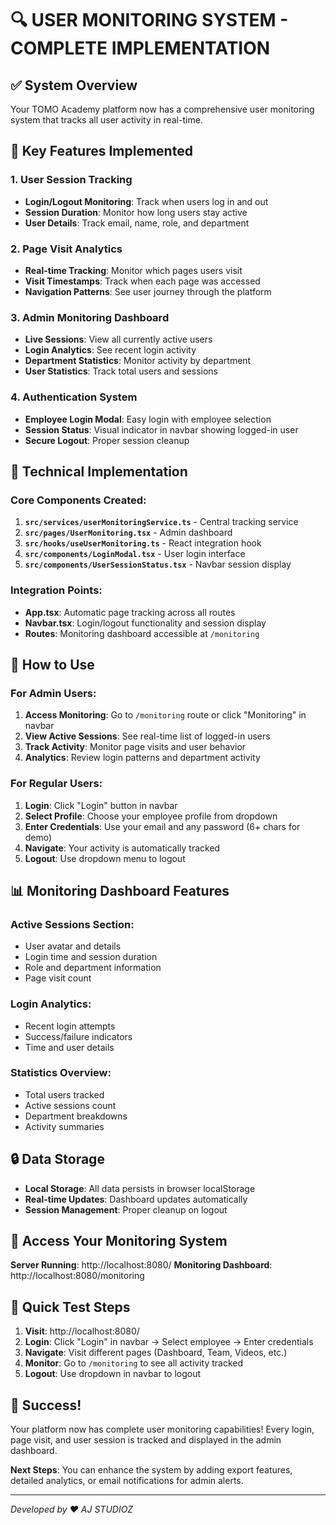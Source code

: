 # 🔍 USER MONITORING SYSTEM - COMPLETE IMPLEMENTATION

## ✅ System Overview
Your TOMO Academy platform now has a comprehensive user monitoring system that tracks all user activity in real-time.

## 🚀 Key Features Implemented

### 1. **User Session Tracking**
- **Login/Logout Monitoring**: Track when users log in and out
- **Session Duration**: Monitor how long users stay active
- **User Details**: Track email, name, role, and department

### 2. **Page Visit Analytics**
- **Real-time Tracking**: Monitor which pages users visit
- **Visit Timestamps**: Track when each page was accessed
- **Navigation Patterns**: See user journey through the platform

### 3. **Admin Monitoring Dashboard**
- **Live Sessions**: View all currently active users
- **Login Analytics**: See recent login activity
- **Department Statistics**: Monitor activity by department
- **User Statistics**: Track total users and sessions

### 4. **Authentication System**
- **Employee Login Modal**: Easy login with employee selection
- **Session Status**: Visual indicator in navbar showing logged-in user
- **Secure Logout**: Proper session cleanup

## 🔧 Technical Implementation

### Core Components Created:
1. **`src/services/userMonitoringService.ts`** - Central tracking service
2. **`src/pages/UserMonitoring.tsx`** - Admin dashboard
3. **`src/hooks/useUserMonitoring.ts`** - React integration hook
4. **`src/components/LoginModal.tsx`** - User login interface
5. **`src/components/UserSessionStatus.tsx`** - Navbar session display

### Integration Points:
- **App.tsx**: Automatic page tracking across all routes
- **Navbar.tsx**: Login/logout functionality and session display
- **Routes**: Monitoring dashboard accessible at `/monitoring`

## 🎯 How to Use

### For Admin Users:
1. **Access Monitoring**: Go to `/monitoring` route or click "Monitoring" in navbar
2. **View Active Sessions**: See real-time list of logged-in users
3. **Track Activity**: Monitor page visits and user behavior
4. **Analytics**: Review login patterns and department activity

### For Regular Users:
1. **Login**: Click "Login" button in navbar
2. **Select Profile**: Choose your employee profile from dropdown
3. **Enter Credentials**: Use your email and any password (6+ chars for demo)
4. **Navigate**: Your activity is automatically tracked
5. **Logout**: Use dropdown menu to logout

## 📊 Monitoring Dashboard Features

### Active Sessions Section:
- User avatar and details
- Login time and session duration
- Role and department information
- Page visit count

### Login Analytics:
- Recent login attempts
- Success/failure indicators
- Time and user details

### Statistics Overview:
- Total users tracked
- Active sessions count
- Department breakdowns
- Activity summaries

## 🔒 Data Storage
- **Local Storage**: All data persists in browser localStorage
- **Real-time Updates**: Dashboard updates automatically
- **Session Management**: Proper cleanup on logout

## 🚀 Access Your Monitoring System

**Server Running**: http://localhost:8080/
**Monitoring Dashboard**: http://localhost:8080/monitoring

## 📝 Quick Test Steps

1. **Visit**: http://localhost:8080/
2. **Login**: Click "Login" in navbar → Select employee → Enter credentials
3. **Navigate**: Visit different pages (Dashboard, Team, Videos, etc.)
4. **Monitor**: Go to `/monitoring` to see all activity tracked
5. **Logout**: Use dropdown in navbar to logout

## 🎉 Success!
Your platform now has complete user monitoring capabilities! Every login, page visit, and user session is tracked and displayed in the admin dashboard.

**Next Steps**: You can enhance the system by adding export features, detailed analytics, or email notifications for admin alerts.

---
*Developed by ❤️ AJ STUDIOZ*